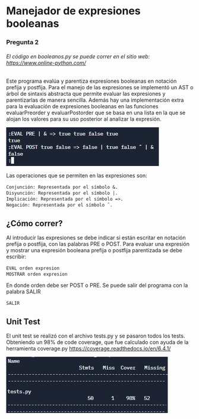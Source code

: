 # Manejador de expresiones booleanas
### Pregunta 2
###### El código en booleanos.py se puede correr en el sitio web: https://www.online-python.com/
Este programa evalúa y parentiza expresiones booleanas en notación prefija y postfija. Para el manejo de las expresiones se implementó un AST o árbol de sintaxis abstracta que permite evaluar las expresiones y parentizarlas de manera sencilla. Además hay una implementación extra para la evaluación de expresiones booleanas en las funciones evaluarPreorder y evaluarPostorder que se basa en una lista en la que se alojan los valores para su uso posterior al analizar la expresión.

<img src="programa.jpg" alt="running"/>


Las operaciones que se permiten en las expresiones son:

    Conjunción: Representada por el símbolo &.
    Disyunción: Representada por el símbolo |.
    Implicación: Representada por el símbolo =>.
    Negación: Representada por el símbolo ˆ.

## ¿Cómo correr?
Al introducir las expresiones se debe indicar si están escritar en notación prefija o postfija, con las palabras PRE o POST. Para evaluar una expresión y mostrar una expresión booleana prefija o postfija parentizada se debe escribir:

    EVAL orden expresion
    MOSTRAR orden expresion
    
En donde orden debe ser POST o PRE.
Se puede salir del programa con la palabra SALIR

    SALIR
    
## Unit Test
El unit test se realizó con el archivo tests.py y se pasaron todos los tests. Obteniendo un 98% de code coverage, que fue calculado con ayuda de la herramienta coverage.py https://coverage.readthedocs.io/en/6.4.1/

<img src="coverageBool.jpg" alt="tests"/>

    
  
